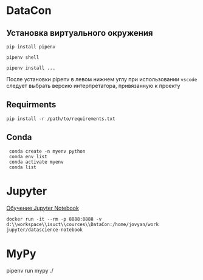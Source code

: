# DataCon


## Установка виртуального окружения 

```shell
pip install pipenv
```

```shell
pipenv shell
```

```
pipenv install ...
```

После установки pipenv в левом нижнем углу при использовании `vscode` следует выбрать версию интерпретатора, привязанную к проекту

## Requirments

```shell
pip install -r /path/to/requirements.txt
```

## Conda

```shell
 conda create -n myenv python
 conda env list
 conda activate myenv
 conda list
```

# Jupyter

[Обучение Jupyter Notebook](https://youtu.be/7QM7vQxAAzY)

```
docker run -it --rm -p 8888:8888 -v d:\\workspace\\isuct\\cources\\DataCon:/home/jovyan/work jupyter/datascience-notebook
```

# MyPy
pipenv run mypy ./